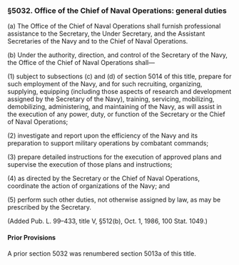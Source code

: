 ### §5032. Office of the Chief of Naval Operations: general duties ###

(a) The Office of the Chief of Naval Operations shall furnish professional assistance to the Secretary, the Under Secretary, and the Assistant Secretaries of the Navy and to the Chief of Naval Operations.

(b) Under the authority, direction, and control of the Secretary of the Navy, the Office of the Chief of Naval Operations shall—

(1) subject to subsections (c) and (d) of section 5014 of this title, prepare for such employment of the Navy, and for such recruiting, organizing, supplying, equipping (including those aspects of research and development assigned by the Secretary of the Navy), training, servicing, mobilizing, demobilizing, administering, and maintaining of the Navy, as will assist in the execution of any power, duty, or function of the Secretary or the Chief of Naval Operations;

(2) investigate and report upon the efficiency of the Navy and its preparation to support military operations by combatant commands;

(3) prepare detailed instructions for the execution of approved plans and supervise the execution of those plans and instructions;

(4) as directed by the Secretary or the Chief of Naval Operations, coordinate the action of organizations of the Navy; and

(5) perform such other duties, not otherwise assigned by law, as may be prescribed by the Secretary.

(Added Pub. L. 99–433, title V, §512(b), Oct. 1, 1986, 100 Stat. 1049.)

#### Prior Provisions ####

A prior section 5032 was renumbered section 5013a of this title.